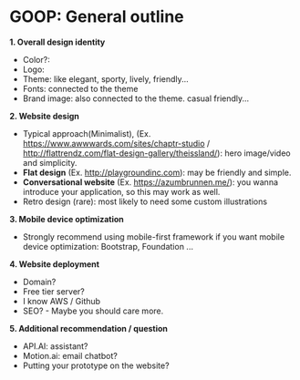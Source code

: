 # GOOP: General outline
**1. Overall design identity**
  * Color?:
  * Logo:
  * Theme: like elegant, sporty, lively, friendly...
  * Fonts: connected to the theme
  * Brand image: also connected to the theme. casual friendly... 

**2. Website design**
  * Typical approach(Minimalist), (Ex. https://www.awwwards.com/sites/chaptr-studio / http://flattrendz.com/flat-design-gallery/theissland/): hero image/video and simplicity.
  * **Flat design** (Ex. http://playgroundinc.com): may be friendly and simple.
  * **Conversational website** (Ex. https://azumbrunnen.me/): you wanna introduce your application, so this may work as well.
  * Retro design (rare): most likely to need some custom illustrations

**3. Mobile device optimization**
  * Strongly recommend using mobile-first framework if you want mobile device optimization: Bootstrap, Foundation ...

**4. Website deployment**
  * Domain?
  * Free tier server?
  * I know AWS / Github
  * SEO? - Maybe you should care more.

**5. Additional recommendation / question**
  * API.AI: assistant?
  * Motion.ai: email chatbot?
  * Putting your prototype on the website?
